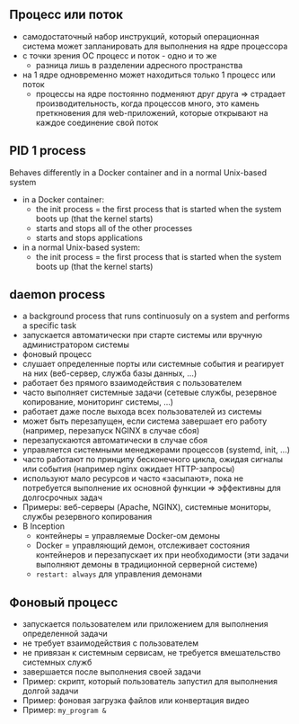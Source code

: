 ## Процесс или поток
* самодостаточный набор инструкций, который операционная система может запланировать для выполнения на ядре процессора
* с точки зрения ОС процесс и поток - одно и то же
  + разница лишь в разделении адресного пространства
* на 1 ядре одновременно может находиться только 1 процесс или поток
  + процессы на ядре постоянно подменяют друг друга => страдает производительность, когда процессов много, это камень преткновения для web-приложений, которые открывают на каждое соединение свой поток

## PID 1 process
Behaves differently in a Docker container and in a normal Unix-based system 
* in a Docker container:
  + the init process = the first process that is started when the system boots up (that the kernel starts)
  + starts and stops all of the other processes 
  + starts and stops applications
* in a normal Unix-based system:
  + the init process = the first process that is started when the system boots up (that the kernel starts)
  
## daemon process
* a background process that runs continuosuly on a system and performs a specific task
* запускается автоматически при старте системы или вручную администратором системы
* фоновый процесс
* слушает определенные порты или системные события и реагирует на них (веб-сервер, служба базы данных, ...)
* работает без прямого взаимодействия с пользователем
* часто выполняет системные задачи (сетевые службы, резервное копирование, мониторинг системы, ...)
* работает даже после выхода всех пользователей из системы
* может быть перезапущен, если система завершает его работу (например, перезапуск NGINX в случае сбоя)
* перезапускаются автоматически в случае сбоя
* управляется системными менеджерами процессов (systemd, init, ...)
* часто работают по принципу бесконечного цикла, ожидая сигналы или события (например nginx ожидает HTTP-запросы)
* используют мало ресурсов и часто «засыпают», пока не потребуется выполнение их основной функции => эффективны для долгосрочных задач
* Примеры: веб-серверы (Apache, NGINX), системные мониторы, службы резервного копирования
* В Inception
  + контейнеры = управляемые Docker-ом демоны
  + Docker = управляющий демон, отслеживает состояния контейнеров и перезапускает их при необходимости (эти задачи выполняют демоны в традиционной серверной системе)
  + `restart: always` для управления демонами

## Фоновый процесс
* запускается пользователем или приложением для выполнения определенной задачи
* не требует взаимодействия с пользователем
* не привязан к системным сервисам, не требуется вмешательство системных служб
* завершается после выполнения своей задачи
* Пример: скрипт, который пользователь запустил для выполнения долгой задачи
* Пример: фоновая загрузка файлов или конвертация видео
* Пример: `my_program &`
